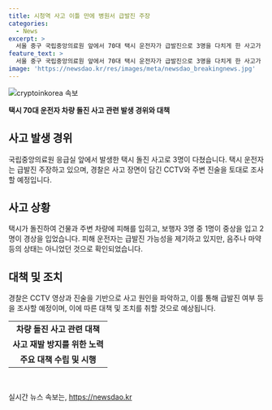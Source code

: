 ```yaml
---
title: 시청역 사고 이틀 만에 병원서 급발진 주장
categories:
  - News
excerpt: >
  서울 중구 국립중앙의료원 앞에서 70대 택시 운전자가 급발진으로 3명을 다치게 한 사고가 발생했다. 택시는 차량 4대를 들이받으며 건물을 들이받고 펜스를 뽑고, 보행자 3명 중 1명이 중상을 입었다. 운전자는 경찰에 임의동행되었고, 기억이 나질 않는다며 급발진 주장했다. 사고 장면은 CCTV로 확인되며, 경찰은 급발진 여부 등을 조사할 예정이다.
feature_text: >
  서울 중구 국립중앙의료원 앞에서 70대 택시 운전자가 급발진으로 3명을 다치게 한 사고가 발생했다. 택시는 차량 4대를 들이받으며 건물을 들이받고 펜스를 뽑고, 보행자 3명 중 1명이 중상을 입었다. 운전자는 경찰에 임의동행되었고, 기억이 나질 않는다며 급발진 주장했다. 사고 장면은 CCTV로 확인되며, 경찰은 급발진 여부 등을 조사할 예정이다.
image: 'https://newsdao.kr/res/images/meta/newsdao_breakingnews.jpg'
---
```


<p><img src="https://newsdao.kr/res/images/meta/newsdao_breakingnews.jpg" alt="cryptoinkorea 속보" /></p>

<p><strong>택시 70대 운전자 차량 돌진 사고 관련 발생 경위와 대책</strong></p>

<h2 data-ke-size="size26">사고 발생 경위</h2>

<p data-ke-size="size16">국립중앙의료원 응급실 앞에서 발생한 택시 돌진 사고로 3명이 다쳤습니다. 택시 운전자는 급발진 주장하고 있으며, 경찰은 사고 장면이 담긴 CCTV와 주변 진술을 토대로 조사할 예정입니다.</p>

<h2 data-ke-size="size26">사고 상황</h2>

<p data-ke-size="size16">택시가 돌진하여 건물과 주변 차량에 피해를 입히고, 보행자 3명 중 1명이 중상을 입고 2명이 경상을 입었습니다. 피해 운전자는 급발진 가능성을 제기하고 있지만, 음주나 마약 등의 상태는 아니었던 것으로 확인되었습니다.</p>

<h2 data-ke-size="size26">대책 및 조치</h2>

<p data-ke-size="size16">경찰은 CCTV 영상과 진술을 기반으로 사고 원인을 파악하고, 이를 통해 급발진 여부 등을 조사할 예정이며, 이에 따른 대책 및 조치를 취할 것으로 예상됩니다.</p>

<table>
  <tr>
    <td style="text-align: center; height: 17px;"><b>차량 돌진 사고 관련 대책</b></td>
  </tr>
  <tr>
    <td style="text-align: center; height: 17px;"><b>사고 재발 방지를 위한 노력</b></td>
  </tr>
  <tr>
    <td style="text-align: center; height: 17px;"><b>주요 대책 수립 및 시행</b></td>
  </tr>
</table>

<p data-ke-size="size16">&nbsp;</p>
실시간 뉴스 속보는, <a href="https://newsdao.kr" rel="dofollow">https://newsdao.kr</a>


